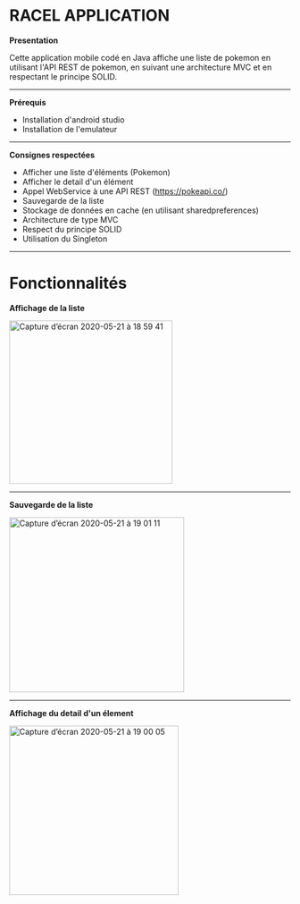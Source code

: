# RACEL APPLICATION 

**Presentation**

Cette application mobile codé en Java affiche une liste de pokemon en utilisant l'API REST de pokemon, en suivant une architecture MVC et en respectant le principe SOLID.

---

**Prérequis**

- Installation d'android studio
- Installation de l'emulateur

---

**Consignes respectées**

- Afficher une liste d'éléments (Pokemon)
- Afficher le detail d'un élément 
- Appel WebService à une API REST (https://pokeapi.co/)
- Sauvegarde de la liste
- Stockage de données en cache (en utilisant sharedpreferences)
- Architecture de type MVC
- Respect du principe SOLID
- Utilisation du Singleton 

---

# Fonctionnalités

**Affichage de la liste**

<img width="292" alt="Capture d’écran 2020-05-21 à 18 59 41" src="https://user-images.githubusercontent.com/65063078/82584963-8ca0c400-9b95-11ea-8d23-c0d335ec497b.png">

---

**Sauvegarde de la liste**

<img width="313" alt="Capture d’écran 2020-05-21 à 19 01 11" src="https://user-images.githubusercontent.com/65063078/82585326-1cdf0900-9b96-11ea-8f13-005802879e04.png">

---

**Affichage du detail d'un élement**

<img width="303" alt="Capture d’écran 2020-05-21 à 19 00 05" src="https://user-images.githubusercontent.com/65063078/82585472-53b51f00-9b96-11ea-8958-4b835b924488.png">














